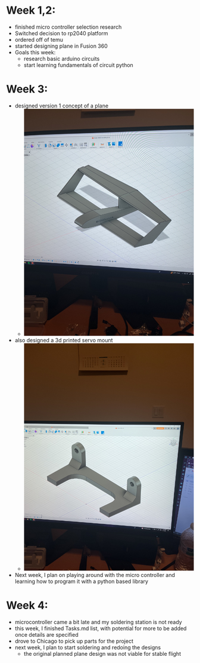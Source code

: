 # Week 1,2:
- finished micro controller selection research
- Switched decision to rp2040 platform
- ordered off of temu
- started designing plane in Fusion 360
- Goals this week:
  * research basic arduino circuits
  * start learning fundamentals of circuit python
# Week 3:
- designed version 1 concept of a plane
  * ![plane_concept](images/IMG_1916.jpg)
- also designed a 3d printed servo mount
  * ![servo_mount](images/IMG_1917.jpg)
- Next week, I plan on playing around with the micro controller and learning how to program it with a python based library

# Week 4:
- microcontroller came a bit late and my soldering station is not ready
- this week, I finished Tasks.md list, with potential for more to be added once details are specified
- drove to Chicago to pick up parts for the project
- next week, I plan to start soldering and redoing the designs
  * the original planned plane design was not viable for stable flight

